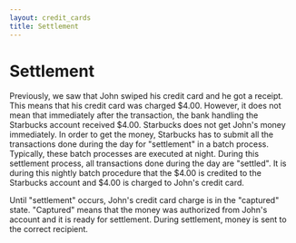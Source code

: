 ```yaml
---
layout: credit_cards
title: Settlement
---
```


# Settlement

Previously, we saw that John swiped his credit card and he got a receipt. This means that his credit card was charged $4.00. However, it does not mean that immediately after the transaction, the bank handling the Starbucks account received $4.00. Starbucks does not get John's money immediately. In order to get the money, Starbucks has to submit all the transactions done during the day for "settlement" in a batch process. Typically, these batch processes are executed at night. During this settlement process, all transactions done during the day are "settled". It is during this nightly batch procedure that the $4.00 is credited to the Starbucks account and $4.00 is charged to John's credit card.

Until "settlement" occurs, John's credit card charge is in the "captured" state. "Captured" means that the money was authorized from John's account and it is ready for settlement. During settlement, money is sent to the correct recipient.

